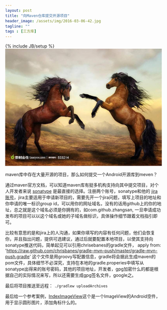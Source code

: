```yaml
---
layout: post
title: "向Maven仓库提交开源项目"
header_image: /assets/img/2016-03-06-42.jpg
tagline: ""
tags : [三方库]
---
```

{% include JB/setup %}
![img](/assets/img/2016-03-06-42.jpg)

maven库中存在大量开源的项目，那么如何提交一个Android开源库到meven？

通过maven官方文档，可以知道maven库有挺多机构支持向其中提交项目，对个人开发者来说 [sonatype](https://oss.sonatype.org/#welcome) 是最直接的选择。注册两个账号，sonatype和他的 [jira账号](https://issues.sonatype.org/secure/Dashboard.jspa)，jira主要适用于申请新项目的，需要先开一个jira问题，填写上项目的地址和你申请的唯一标识group id，可以用你的网址域名，没有的话用github上的你的地址，总之就是这个域名必须是你拥有的，如com.github.zhangsan, 一旦申请成功发布的项目可以以这个域名或她的子域名做标识，具体操作细节跟着文档指引即可。

比较有意思的是和jira上的人沟通，如果你填写的内容有任何问题，他们会恢复你，并且指出问题，提供可选建议，通过后就要配置本地项目，以使其支持向sonatype推送代码，简单起见可以引用chrisebanes的gradle文件， apply from: 'https://raw.github.com/chrisbanes/gradle-mvn-push/master/gradle-mvn-push.gradle'
这个文件是用groovy写配置信息，gradle将会据此生成maven的pom文件，具体细节不必深究，支持在本地的gradle.properies中填写从sonatype出得来的账号密码，其他的项目地址，开发者，gpg加密什么的都是根据自己的实际情况来写，所以还需要生成gpg签名文件，google之。

最后将项目推送至远程： `./gradlew uploadArchives`

最后给一个参考案例，[IndexImageView](https://github.com/avenwu/IndexImageView)这个是一个ImageView的Android空件，用于显示圆形图片，添加角标什么的。
